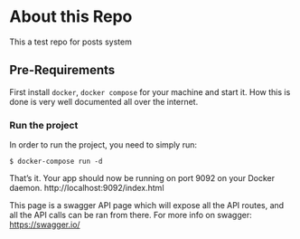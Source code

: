 # About this Repo
This a test repo for posts system

## Pre-Requirements
First install `docker`, `docker compose` for your machine and start it. How this is done is very well documented all over the internet.

### Run the project
In order to run the project, you need to simply run:
```
$ docker-compose run -d
```

That’s it. Your app should now be running on port 9092 on your Docker daemon. 
http://localhost:9092/index.html

This page is a swagger API page which will expose all the API routes, and all the API calls can be ran from there.
For more info on swagger: https://swagger.io/
